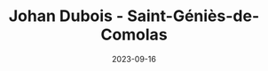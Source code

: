 ---
title: Johan Dubois - Saint-Géniès-de-Comolas
date: 2023-09-16
description: Description à compléter
featured_image: /assets/img/testimonials/johan-dubois/01.jpeg
testimonial:
    buyer: Johan Dubois
    project_type: achat
    city: Saint-Géniès-de-Comolas
    comment: L'accompagnement par Frédérique a été parfait, du premier jour jusqu'à la signature de l'acte. Une personne à l'écoute de ce que vous recherchez, qui vous apportera des réponses non seulement sur le secteur de l'immobilier mais aussi administratif, fiscal, etc. Je recommande sans hésiter. A bientot peut etre.
    answer:
    platform: Google My Business
    link: https://g.co/kgs/qQtc7uc
images:
    - url: /assets/img/testimonials/johan-dubois/01.jpeg
    - url: /assets/img/testimonials/johan-dubois/02.jpeg
    - url: /assets/img/testimonials/johan-dubois/03.jpeg
    - url: /assets/img/testimonials/johan-dubois/04.jpeg
    - url: /assets/img/testimonials/johan-dubois/05.jpeg
    - url: /assets/img/testimonials/johan-dubois/06.jpeg
---